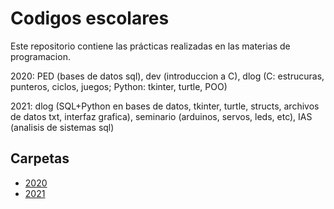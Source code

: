 # Codigos escolares

Este repositorio contiene las prácticas realizadas en las materias de programacion.

2020: PED (bases de datos sql), dev (introduccion a C), dlog (C: estrucuras, punteros, ciclos, juegos; Python: tkinter, turtle, POO)

2021: dlog (SQL+Python en bases de datos, tkinter, turtle, structs, archivos de datos txt, interfaz grafica), seminario (arduinos, servos, leds, etc), IAS (analisis de sistemas sql)

## Carpetas

- [2020](2020/)
- [2021](2021/)